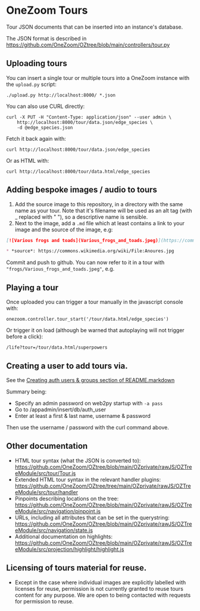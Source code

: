 # OneZoom Tours

Tour JSON documents that can be inserted into an instance's database.

The JSON format is described in https://github.com/OneZoom/OZtree/blob/main/controllers/tour.py

## Uploading tours

You can insert a single tour or multiple tours into a OneZoom instance with the ``upload.py`` script:

```
./upload.py http://localhost:8000/ *.json
```

You can also use CURL directly:

```
curl -X PUT -H "Content-Type: application/json" --user admin \
    http://localhost:8000/tour/data.json/edge_species \
    -d @edge_species.json
```

Fetch it back again with:

```
curl http://localhost:8000/tour/data.json/edge_species
```

Or as HTML with:

```
curl http://localhost:8000/tour/data.html/edge_species
```

## Adding bespoke images / audio to tours

1. Add the source image to this repository, in a directory with the same name as your tour.
   Note that it's filename will be used as an alt tag (with _ replaced with " "), so a descriptive name is sensible.
2. Next to the image, add a ``.md`` file which at least contains a link to your image and the source of the image, e.g:

```md
[![Various frogs and toads](Various_frogs_and_toads.jpeg)](https://commons.wikimedia.org/wiki/File:Anoures.jpg)

* *source*: https://commons.wikimedia.org/wiki/File:Anoures.jpg
```

Commit and push to github. You can now refer to it in a tour with ``"frogs/Various_frogs_and_toads.jpeg"``, e.g.

## Playing a tour

Once uploaded you can trigger a tour manually in the javascript console with:

```
onezoom.controller.tour_start('/tour/data.html/edge_species')
```

Or trigger it on load (although be warned that autoplaying will not trigger before a click):

```
/life?tour=/tour/data.html/superpowers
```

## Creating a user to add tours via.

See the [Creating auth users & groups section of README.markdown](https://github.com/OneZoom/OZtree#creating-auth-users--groups)

Summary being:

* Specify an admin password on web2py startup with ``-a pass``
* Go to /appadmin/insert/db/auth_user
* Enter at least a first & last name, username & password

Then use the username / password with the curl command above.

## Other documentation

* HTML tour syntax (what the JSON is converted to): https://github.com/OneZoom/OZtree/blob/main/OZprivate/rawJS/OZTreeModule/src/tour/Tour.js
* Extended HTML tour syntax in the relevant handler plugins: https://github.com/OneZoom/OZtree/tree/main/OZprivate/rawJS/OZTreeModule/src/tour/handler
* Pinpoints describing locations on the tree: https://github.com/OneZoom/OZtree/blob/main/OZprivate/rawJS/OZTreeModule/src/navigation/pinpoint.js
* URLs, including all attributes that can be set in the querystring: https://github.com/OneZoom/OZtree/blob/main/OZprivate/rawJS/OZTreeModule/src/navigation/state.js
* Additional documentation on highlights: https://github.com/OneZoom/OZtree/blob/main/OZprivate/rawJS/OZTreeModule/src/projection/highlight/highlight.js

## Licensing of tours material for reuse.

* Except in the case where individual images are explicitly labelled with licenses for reuse, permission is not currently granted to reuse tours content for any purpose. We are open to being contacted with requests for permission to reuse.